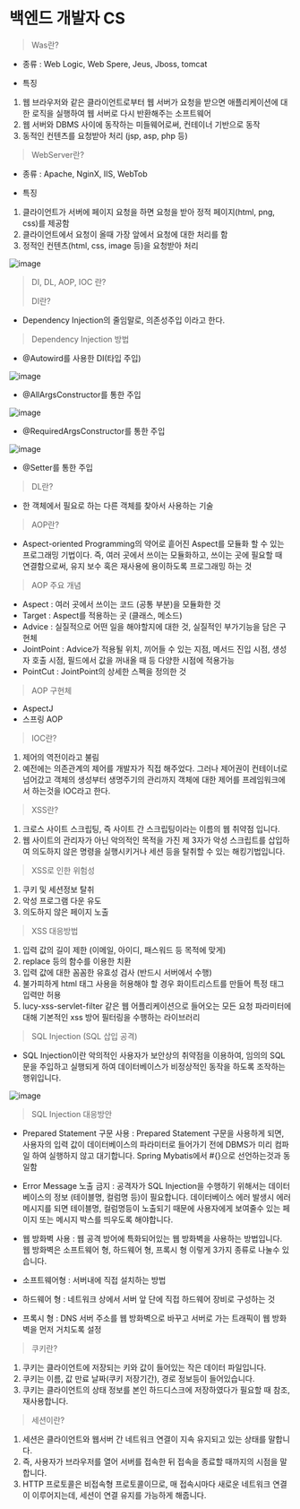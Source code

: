 # 백엔드 개발자 CS
> Was란?
- 종류 : Web Logic, Web Spere, Jeus, Jboss, tomcat

- 특징
1. 웹 브라우저와 같은 클라이언트로부터 웹 서버가 요청을 받으면 애플리케이션에 대한 로직을 실행하여 웹 서버로 다시 반환해주는 소프트웨어
2. 웹 서버와 DBMS 사이에 동작하는 미들웨어로써, 컨테이너 기반으로 동작
3. 동적인 컨텐츠를 요청받아 처리 (jsp, asp, php 등)

> WebServer란?

- 종류 : Apache, NginX, IIS, WebTob

- 특징
1. 클라이언트가 서버에 페이지 요청을 하면 요청을 받아 정적 페이지(html, png, css)를 제공함
2. 클라이언트에서 요청이 올때 가장 앞에서 요청에 대한 처리를 함
3. 정적인 컨텐츠(html, css, image 등)을 요청받아 처리

![image](https://user-images.githubusercontent.com/37327676/177281162-a244f024-29bb-4e04-8a73-de5199d93fbe.png)

> DI, DL, AOP, IOC 란?
>
> DI란?
- Dependency Injection의 줄임말로, 의존성주입 이라고 한다.

> Dependency Injection 방법
- @Autowird를 사용한 DI(타입 주입)

![image](https://user-images.githubusercontent.com/37327676/177284698-66e419eb-3fc7-470c-8e1a-d4320516a1c0.png)

- @AllArgsConstructor를 통한 주입

![image](https://user-images.githubusercontent.com/37327676/177284776-705616ea-4520-46b1-84da-2db4498f40a9.png)

- @RequiredArgsConstructor를 통한 주입

![image](https://user-images.githubusercontent.com/37327676/177283017-087062ec-ad75-44fc-aefd-2ad76968a384.png)

- @Setter를 통한 주입

> DL란?
- 한 객체에서 필요로 하는 다른 객체를 찾아서 사용하는 기술

> AOP란?
- Aspect-oriented Programming의 약어로 흩어진 Aspect를 모듈화 할 수 있는 프로그래밍 기법이다. 즉, 여러 곳에서 쓰이는 모듈화하고, 쓰이는 곳에 필요할 때 연결함으로써, 유지 보수 혹은 재사용에 용이하도록 프로그래밍 하는 것

> AOP 주요 개념
- Aspect : 여러 곳에서 쓰이는 코드 (공통 부분)을 모듈화한 것
- Target : Aspect를 적용하는 곳 (클래스, 메소드)
- Advice : 실질적으로 어떤 일을 해야할지에 대한 것, 실질적인 부가기능을 담은 구현체
- JointPoint : Advice가 적용될 위치, 끼어들 수 있는 지점, 메서드 진입 시점, 생성자 호출 시점, 필드에서 값을 꺼내올 때 등 다양한 시점에 적용가능
- PointCut : JointPoint의 상세한 스펙을 정의한 것

> AOP 구현체
- AspectJ
- 스프링 AOP

> IOC란?
1. 제어의 역전이라고 불림
2. 예전에는 의존관계의 제어를 개발자가 직접 해주었다. 그러나 제어권이 컨테이너로 넘어갔고 객체의 생성부터 생명주기의 관리까지 객체에 대한 제어를 프레임워크에서 하는것을 IOC라고 한다.

> XSS란?
1. 크로스 사이트 스크립팅, 즉 사이트 간 스크립팅이라는 이름의 웹 취약점 입니다.
2. 웹 사이트의 관리자가 아닌 악의적인 목적을 가진 제 3자가 악성 스크립트를 삽입하여 의도하지 않은 명령을 실행시키거나 세션 등을 탈취할 수 있는 해킹기법입니다. 

> XSS로 인한 위험성
1. 쿠키 및 세션정보 탈취
2. 악성 프로그램 다운 유도
3. 의도하지 않은 페이지 노출

> XSS 대응방법
1. 입력 값의 길이 제한 (이메일, 아이디, 패스워드 등 목적에 맞게)
2. replace 등의 함수를 이용한 치환
3. 입력 값에 대한 꼼꼼한 유효성 검사 (반드시 서버에서 수행)
4. 불가피하게 html 태그 사용을 허용해야 할 경우 화이트리스트를 만들어 특정 태그 입력만 허용
5. lucy-xss-servlet-filter 같은 웹 어플리케이션으로 들어오는 모든 요청 파라미터에 대해 기본적인 xss 방어 필터링을 수행하는 라이브러리 

> SQL Injection (SQL 삽입 공격)
- SQL Injection이란 악의적인 사용자가 보안상의 취약점을 이용하여, 임의의 SQL문을 주입하고 실행되게 하여 데이터베이스가 비정상적인 동작을 하도록 조작하는 행위입니다.

![image](https://user-images.githubusercontent.com/37327676/177290118-7ea13a47-7454-49a1-af6e-e6a797aaa27d.png)

> SQL Injection 대응방안
- Prepared Statement 구문 사용 : Prepared Statement 구문을 사용하게 되면, 사용자의 입력 값이 데이터베이스의 파라미터로 들어가기 전에 DBMS가 미리 컴파일 하여 실행하지 않고 대기합니다. Spring Mybatis에서 #{}으로 선언하는것과 동일함

- Error Message 노출 금지 : 공격자가 SQL Injection을 수행하기 위해서는 데이터베이스의 정보 (테이블명, 컬럼명 등)이 필요합니다. 데이터베이스 에러 발생시 에러메시지를 되면 테이블명, 컬럼명등이 노출되기 때문에 사용자에게 보여줄수 있는 페이지 또는 메시지 박스를 띄우도록 해야합니다.

- 웹 방화벽 사용 : 웹 공격 방어에 특화되어있는 웹 방화벽을 사용하는 방법입니다. 웹 방화벽은 소프트웨어 형, 하드웨어 형, 프록시 형 이렇게 3가지 종류로 나눌수 있습니다. 
- 소프트웨어형 : 서버내에 직접 설치하는 방법
- 하드웨어 형 : 네트워크 상에서 서버 앞 단에 직접 하드웨어 장비로 구성하는 것
- 프록시 형 : DNS 서버 주소를 웹 방화벽으로 바꾸고 서버로 가는 트래픽이 웹 방화벽을 먼저 거치도록 설정

> 쿠키란?
1. 쿠키는 클라이언트에 저장되는 키와 값이 들어있는 작은 데이터 파일입니다.
2. 쿠키는 이름, 값 만료 날짜(쿠키 저장기간), 경로 정보등이 들어있습니다.
3. 쿠키는 클라이언트의 상태 정보를 본인 하드디스크에 저장하였다가 필요할 때 참조, 재사용합니다.

> 세션이란?
1. 세션은 클라이언트와 웹서버 간 네트워크 연결이 지속 유지되고 있는 상태를 말합니다.
2. 즉, 사용자가 브라우저를 열어 서버를 접속한 뒤 접속을 종료할 때까지의 시점을 말합니다.
3. HTTP 프로토콜은 비접속형 프로토콜이므로, 매 접속시마다 새로운 네트워크 연결이 이루어지는데, 세션이 연결 유지를 가능하게 해줍니다.

